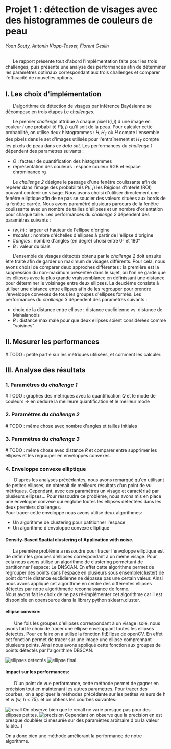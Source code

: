 # Projet 1 : détection de visages avec des histogrammes de couleurs de peau
###### Yoan Souty, Antonin Klopp-Tosser, Florent Geslin

&nbsp;&nbsp;&nbsp;&nbsp;&nbsp;&nbsp;Le rapport présente tout d'abord l'implémentation faite pour les trois challenges, puis présente une analyse des performances afin de déterminer les paramètres optimaux correspondant aux trois challenges et comparer l'efficacité de nouvelles options.

## I. Les choix d'implémentation

&nbsp;&nbsp;&nbsp;&nbsp;&nbsp;&nbsp;L'algorithme de détection de visages par inférence Bayésienne se décompose en trois étapes i.e _challenges_.

&nbsp;&nbsp;&nbsp;&nbsp;&nbsp;&nbsp;Le premier _challenge_ attribue à chaque pixel $I(i,j)$ d'une image en couleur $I$ une probabilité $P(i,j)$ qu'il soit de la peau. Pour calculer cette probabilité, on utilise deux histogrammes : $H, H_T$ où $H$ compte l'ensemble des pixels dans le set d'images utilisés pour l'entraînement et $H_T$ compte les pixels de peau dans ce _data set_. Les performances du _challenge 1_ dépendent des paramètres suivants :

* $Q$ : facteur de quantification des histogrammes
* représentation des couleurs : espace couleur RGB et espace chrominance rg

&nbsp;&nbsp;&nbsp;&nbsp;&nbsp;&nbsp;Le _challenge 2_ désigne le passage d'une fenêtre coulissante afin de repérer dans l'image des probabilités $P(i,j)$ les Régions d'Intérêt (ROI) pouvant contenir un visage. Nous avons choisi d'utiliser directement une fenêtre elliptique afin de ne pas se soucier des valeurs situées aux bords de la fenêtre carrée. Nous avons paramétré plusieurs parcours de la fenêtre coulissante avec un nombre de tailles d'ellipses et un nombre d'orientation pour chaque taille. Les performances du _challenge 2_ dépendent des paramètres suivants :

* $(w, h)$ : largeur et hauteur de l'ellipse d'origine
* $\# scales$ : nombre d'échelles d'ellipses à partir de l'ellipse d'origine
* $\# angles$ : nombre d'angles (en degré) choisi entre 0° et 180°
* $B$ : valeur du biais

&nbsp;&nbsp;&nbsp;&nbsp;&nbsp;&nbsp;L'ensemble de visages détectés obtenu par le _challenge 2_ doit ensuite être traité afin de garder un maximum de visages différents. Pour cela, nous avons choisi de comparer deux approches différentes : la première est la suppression du non-maximum présentée dans le sujet, où l'on ne garde que les ellipses avec la plus grande vraissemblance en définissant une distance pour déterminer le voisinage entre deux ellipses. La deuxième consiste à utiliser une distance entre ellipses afin de les regrouper pour prendre l'enveloppe convexes de tous les groupes d'ellipses formés. Les performances du _challenge 3_ dépendent des paramètres suivants :

* choix de la distance entre ellipse : distance euclidienne vs. distance de Mahalanobis
* $R$ : distance maximale pour que deux ellipses soient considérées comme "voisines"

## II. Mesurer les performances

\# TODO : petite partie sur les métriques utilisées, et comment les calculer.

## III. Analyse des résultats

### 1. Paramètres du _challenge 1_

\# TODO : graphes des métriques avec la quantification $Q$ et le mode de couleurs => en déduire la meilleure quantification et le meilleur mode

### 2. Paramètres du _challenge 2_

\# TODO : même chose avec nombre d'angles et tailles initiales

### 3. Paramètres du _challenge 3_
\# TODO : même chose avec distance $R$ et comparer entre supprimer les ellipses et les regrouper en enveloppes convexes.

### 4. Enveloppe convexe elliptique

&nbsp;&nbsp;&nbsp;&nbsp;&nbsp;&nbsp; D'après les analyses précédantes, nous avons remarqué qu'en utilisant de petites ellipses, on obtenait de meilleurs résultats d'un point de vu métriques. Cependant, avec ces paramètres un visage et caractérisé par plusieurs ellipses... Pour réssoudre ce problème, nous avons mis en place une enveloppe convexe qui englobe toutes les ellipses détectées dans les deux premiers challenges.  
Pour tracer cette envoloppe nous avons utilisé deux algorithmes:
* Un algorithme de clustering pour patitionner l'espace
* Un algorithme d'envoloppe convexe elliptique

#### Density-Based Spatial clustering of Application with noise.

&nbsp;&nbsp;&nbsp;&nbsp;&nbsp;&nbsp;La première problème a ressoudre pour tracer l'envoloppe elliptique est de définir les groupes d'ellipses correspondant à un même visage. Pour cela nous avons utilisé un algorithme de clustering permettant de partitionner l'espace: Le DNSCAN. En effet cette algorithme permet de regrouper des points dans l'espace en plusieurs sous ensemble(cluster) de point dont le distance euclidienne ne dépasse pas une certain valeur. Ainsi nous avons appliqué cet algorithme en centre des différentes ellipses détectés par notre algorithmede reconnaissance de forme.  
Nous avons fait le choix de ne pas ré-implémenter cet algorithme car il est disponible en opensource dans la library python sklearn.cluster.

#### ellipse convexe:  

&nbsp;&nbsp;&nbsp;&nbsp;&nbsp;&nbsp; Une fois les groupes d'ellipses correspondant à un visage isolé, nous avons fait le choix de tracer une ellipse enveloppant toutes les ellipses detectés. Pour ce faire on a utilisé la fonction fitEllipse de openCV. En effet cet fonction permet de tracer sur une image une ellipse comprennant plusieurs points. Ainsi nous avons appliqué cette fonction aux groupes de points détectés par l'algorithme DBSCAN.

![ellipses detectés](./raw_face_img_971.jpg) ![ellipse final](./face_img_971.jpg)

#### Impact sur les performances:

&nbsp;&nbsp;&nbsp;&nbsp;&nbsp;&nbsp; D'un point de vue performance, cette méthode permet de gagner en précision tout en maintenant les autres paramètres. Pour tracer des courbes, on a appliquer la méthodes précédante sur les petites valeurs de h et w (w, h < 75). et on obtiens les courbes suivantes:

![recall](recall_ellipse.png)
On observe bien que le recall ne varie presque pas pour des ellipses petites.
![precision](precision_ellipse.png)
Cependant on observe que la precision en est presque doublée(ici mesurée sur des paramètres arbitraire d'ou la valeur faible...)

On a donc bien une méthode améliorant la performance de notre algorithme.
